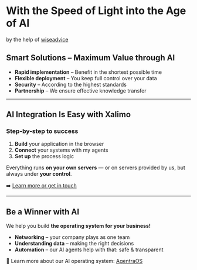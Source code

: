 # With the Speed of Light into the Age of AI  
by the help of [wiseadvice](https://www.wiseadvice.eu/)

## Smart Solutions – Maximum Value through AI

- **Rapid implementation** – Benefit in the shortest possible time  
- **Flexible deployment** – You keep full control over your data  
- **Security** – According to the highest standards  
- **Partnership** – We ensure effective knowledge transfer  

---

## AI Integration Is Easy with Xalimo

### Step-by-step to success

1. **Build** your application in the browser  
2. **Connect** your systems with my agents  
3. **Set up** the process logic  

Everything runs **on your own servers** — or on servers provided by us, but always under **your control**.

➡️ [Learn more or get in touch](https://xalimo.com/en#contact)

---

## Be a Winner with AI

We help you build **the operating system for your business!**

- **Networking** – your company plays as one team  
- **Understanding data** – making the right decisions  
- **Automation** – our AI agents help with that: safe & transparent  

🧠 Learn more about our AI operating system: [AgentraOS](https://agentraos.com/)
